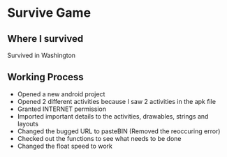 # Survive Game

## Where I survived
Survived in Washington

## Working Process
- Opened a new android project
- Opened 2 different activities because I saw 2 activities in the apk file
- Granted INTERNET permission
- Imported important details to the activities, drawables, strings and layouts
- Changed the bugged URL to pasteBIN (Removed the reoccuring error)
- Checked out the functions to see what needs to be done
- Changed the float speed to work
